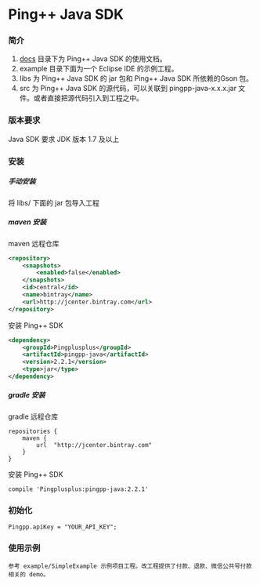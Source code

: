 Ping++ Java SDK
============

### 简介
1. [docs](/docs) 目录下为 Ping++ Java SDK 的使用文档。
2. example 目录下面为一个 Eclipse IDE 的示例工程。
3. libs 为 Ping++ Java SDK 的 jar 包和 Ping++ Java SDK 所依赖的Gson 包。
4. src 为 Ping++ Java SDK 的源代码，可以关联到 pingpp-java-x.x.x.jar 文件。或者直接把源代码引入到工程之中。

### 版本要求

Java SDK 要求 JDK 版本 1.7 及以上

### 安装
##### 手动安装
将 libs/ 下面的 jar 包导入工程

##### maven 安装

maven 远程仓库
``` xml
<repository>
    <snapshots>
        <enabled>false</enabled>
    </snapshots>
    <id>central</id>
    <name>bintray</name>
    <url>http://jcenter.bintray.com</url>
</repository>
```

安装 Ping++ SDK
``` xml
<dependency>
    <groupId>Pingplusplus</groupId>
    <artifactId>pingpp-java</artifactId>
    <version>2.2.1</version>
    <type>jar</type>
</dependency>
```
##### gradle 安装

gradle 远程仓库

```
repositories {
    maven {
        url  "http://jcenter.bintray.com"
    }
}
```

安装 Ping++ SDK
```
compile 'Pingplusplus:pingpp-java:2.2.1'
```

### 初始化
```
Pingpp.apiKey = "YOUR_API_KEY";
```

### 使用示例
```
参考 example/SimpleExample 示例项目工程。改工程提供了付款、退款、微信公共号付款相关的 demo。
```
